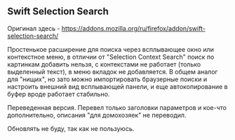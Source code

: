## Swift Selection Search
Оригинал здесь - <a href="https://addons.mozilla.org/ru/firefox/addon/swift-selection-search/" target="_blank">https://addons.mozilla.org/ru/firefox/addon/swift-selection-search/</a>
  
Простенькое расширение для поиска через всплывающее окно или контекстное меню, в отличии от "Selection Context Search" поиск по картинкам добавить нельзя, с контекстами не работает (только выделенный текст), в меню вкладок не добавляется. В общем аналог для "нищих", но зато можно импортировать браузерные поиски и настроить внешний вид всплывающей панели, и еще автокопирование в буфер вроде работает стабильно.
  
Переведенная версия. Перевел только заголовки параметров и кое-что дополнительно, описания "для домохозяек" не переводил.  
  
Обновлять не буду, так как не пользуюсь.
